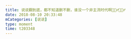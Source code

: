 ```yaml
---
title: 说说翻到底，都不知道删不删，谁没一个非主流时代啊🤷🏻‍♂️🤷🏻‍♂️
date: 2018-08-10 20:33:48
mCategories: [说说]
type: moment
time: t203348
---
```


<div id="pics-20180810203348"></div>

<script src="/lib/moment/pics.js"></script>
<script>
var data = [
    {"link": "2018-08-10_000001.jpeg", "type": "shuoshuo"},
    {"link": "2018-08-10_000003.png", "type": "shuoshuo"},
    {"link": "2018-08-10_000004.png", "type": "shuoshuo"},
    {"link": "2018-08-10_000005.png", "type": "shuoshuo"},
    {"link": "2018-08-10_000006.png", "type": "shuoshuo"},
    {"link": "2018-08-10_000007.png", "type": "shuoshuo"},
    {"link": "2018-08-10_000008.png", "type": "shuoshuo"},
    {"link": "2018-08-10_000009.png", "type": "shuoshuo"},
    {"link": "2018-08-10_000010.png", "type": "shuoshuo"}
];
picsRender(data, "pics-20180810203348");
</script>
